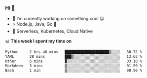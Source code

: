 ### Hi 👋

<!--
**nodejh/nodejh** is a ✨ _special_ ✨ repository because its `README.md` (this file) appears on your GitHub profile.

Here are some ideas to get you started:

- 🔭 I’m currently working on ...
- 🌱 I’m currently learning ...
- 👯 I’m looking to collaborate on ...
- 🤔 I’m looking for help with ...
- 💬 Ask me about ...
- 📫 How to reach me: ...
- 😄 Pronouns: ...
- ⚡ Fun fact: ...
-->

- 🔭 I’m currently working on something cool :wink:
- ⚡ Node.js, Java, Go :thought_balloon:
- 🤖 Serverless, Kubernetes, Cloud Native

📊 **This week I spent my time on**

<!--START_SECTION:waka-->

```txt
Python     2 hrs 46 mins   ████████████████████▒░░░░   80.72 %
YAML       28 mins         ███▒░░░░░░░░░░░░░░░░░░░░░   13.63 %
Other      6 mins          ▓░░░░░░░░░░░░░░░░░░░░░░░░   03.10 %
Markdown   3 mins          ▒░░░░░░░░░░░░░░░░░░░░░░░░   01.59 %
Bash       1 min           ▒░░░░░░░░░░░░░░░░░░░░░░░░   00.96 %
```

<!--END_SECTION:waka-->


<!--
:traffic_light: **Visitors**

![visitors](https://visitor-badge.glitch.me/badge?page_id=nodejh.nodejh)
-->
